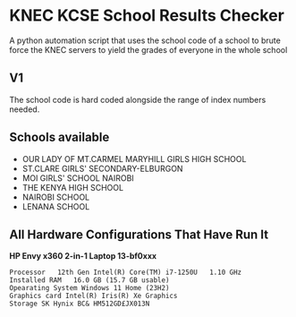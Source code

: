 # KNEC KCSE School Results Checker
A python automation script that uses the school code of a school to brute force the KNEC servers to yield the grades of everyone in the whole school

## V1
The school code is hard coded alongside the range of index numbers needed.

## Schools available
- OUR LADY OF MT.CARMEL MARYHILL GIRLS HIGH SCHOOL
- ST.CLARE GIRLS' SECONDARY-ELBURGON
- MOI GIRLS' SCHOOL NAIROBI
- THE KENYA HIGH SCHOOL
- NAIROBI SCHOOL
- LENANA SCHOOL

## All Hardware Configurations That Have Run It

**HP Envy x360 2-in-1 Laptop 13-bf0xxx**

```
Processor	12th Gen Intel(R) Core(TM) i7-1250U   1.10 GHz
Installed RAM	16.0 GB (15.7 GB usable)
Opearating System Windows 11 Home (23H2)
Graphics card Intel(R) Iris(R) Xe Graphics
Storage SK Hynix BC& HM512GD£JX013N
```

